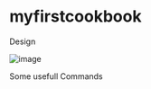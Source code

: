 # myfirstcookbook

Design

![image](https://user-images.githubusercontent.com/8231725/151982302-48b50fef-e3ee-48a5-a1d8-0cf54c2b72ce.png)



Some usefull Commands


